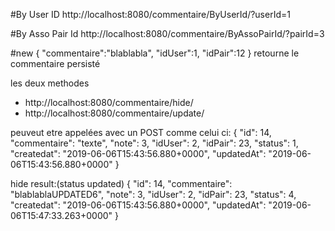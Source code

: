 
#By User ID
http://localhost:8080/commentaire/ByUserId/?userId=1

#By Asso Pair Id
http://localhost:8080/commentaire/ByAssoPairId/?pairId=3

#new
{
	"commentaire":"blablabla",
	"idUser":1,
	"idPair":12
}
retourne le commentaire persisté

les deux methodes 
- http://localhost:8080/commentaire/hide/
- http://localhost:8080/commentaire/update/

peuveut etre appelées avec un POST comme celui ci:
{
    "id": 14,
    "commentaire": "texte",
    "note": 3,
    "idUser": 2,
    "idPair": 23,
    "status": 1,
    "createdat": "2019-06-06T15:43:56.880+0000",
    "updatedAt": "2019-06-06T15:43:56.880+0000"
}

hide result:(status updated)
{
    "id": 14,
    "commentaire": "blablablaUPDATED6",
    "note": 3,
    "idUser": 2,
    "idPair": 23,
    "status": 4,
    "createdat": "2019-06-06T15:43:56.880+0000",
    "updatedAt": "2019-06-06T15:47:33.263+0000"
}